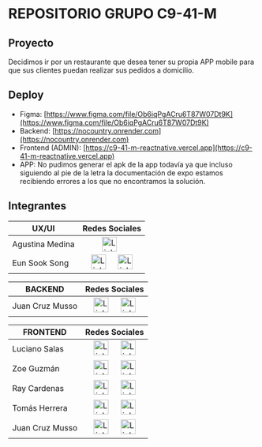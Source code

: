 # REPOSITORIO GRUPO C9-41-M 
## Proyecto
Decidimos ir por un restaurante que desea tener su propia APP mobile para que sus clientes puedan realizar sus pedidos a domicilio.
## Deploy
- Figma: [https://www.figma.com/file/Ob6iqPgACru6T87W07Dt9K](https://www.figma.com/file/Ob6iqPgACru6T87W07Dt9K)
- Backend: [https://nocountry.onrender.com](https://nocountry.onrender.com)
- Frontend (ADMIN): [https://c9-41-m-reactnative.vercel.app](https://c9-41-m-reactnative.vercel.app)
- APP: No pudimos generar el apk de la app todavía ya que incluso siguiendo al pie de la letra la documentación de expo estamos recibiendo errores a los que no encontramos la solución.
## Integrantes

| UX/UI | Redes Sociales |
| - | :-: | 
| Agustina Medina |<a href="https://www.linkedin.com/in/agustinamagalimedina09/"><img src="https://cdn-icons-png.flaticon.com/512/174/174857.png" alt="LinkedIn Logo" height="30" style="margin-right: 10px;"/></a> |
| Eun Sook Song |<a href="https://www.linkedin.com/in/eunsooksong23"><img src="https://cdn-icons-png.flaticon.com/512/174/174857.png" alt="LinkedIn Logo" height="30" style="margin-right: 10px;"/></a> <a href="https://github.com/Eun88"><img src="https://cdn-icons-png.flaticon.com/512/25/25231.png" alt="LinkedIn Logo" style="margin-left: 10px;" height="30"/></a>|

| BACKEND | Redes Sociales |
| - | :-: | 
| Juan Cruz Musso |<a href="https://www.linkedin.com/in/juancruzmusso/"><img src="https://cdn-icons-png.flaticon.com/512/174/174857.png" alt="LinkedIn Logo" height="30" style="margin-right: 10px;"/></a> <a href="https://github.com/lacrus"><img src="https://cdn-icons-png.flaticon.com/512/25/25231.png" alt="LinkedIn Logo" style="margin-left: 10px;" height="30"/></a> |

| FRONTEND | Redes Sociales |
| - | :-: | 
| Luciano Salas |<a href="https://www.linkedin.com/in/luciano-nicolas-salas-0936601a1/"><img src="https://cdn-icons-png.flaticon.com/512/174/174857.png" alt="LinkedIn Logo" height="30" style="margin-right: 10px;"/></a> <a href="https://github.com/lucianosls"><img src="https://cdn-icons-png.flaticon.com/512/25/25231.png" alt="LinkedIn Logo" style="margin-left: 10px;" height="30"/></a> |
| Zoe Guzmán |<a href="https://www.linkedin.com/in/zoeg00"><img src="https://cdn-icons-png.flaticon.com/512/174/174857.png" alt="LinkedIn Logo" height="30" style="margin-right: 10px;"/></a> <a href="https://github.com/zoeg00"><img src="https://cdn-icons-png.flaticon.com/512/25/25231.png" alt="LinkedIn Logo" style="margin-left: 10px;" height="30"/></a> |
| Ray Cardenas |<a href="https://www.linkedin.com/in/ray-kevin-cardenas-mayma-a59a341bb/"><img src="https://cdn-icons-png.flaticon.com/512/174/174857.png" alt="LinkedIn Logo" height="30" style="margin-right: 10px;"/></a> <a href="https://github.com/Akeda99"><img src="https://cdn-icons-png.flaticon.com/512/25/25231.png" alt="LinkedIn Logo" style="margin-left: 10px;" height="30"/></a> |
| Tomás Herrera |<a href="https://www.linkedin.com/in/mauro-tomas-herrera/"><img src="https://cdn-icons-png.flaticon.com/512/174/174857.png" alt="LinkedIn Logo" height="30" style="margin-right: 10px;"/></a> <a href="https://github.com/tomasherrera1910"><img src="https://cdn-icons-png.flaticon.com/512/25/25231.png" alt="LinkedIn Logo" style="margin-left: 10px;" height="30"/></a> |
| Juan Cruz Musso |<a href="https://www.linkedin.com/in/juancruzmusso/"><img src="https://cdn-icons-png.flaticon.com/512/174/174857.png" alt="LinkedIn Logo" height="30" style="margin-right: 10px;"/></a> <a href="https://github.com/lacrus"><img src="https://cdn-icons-png.flaticon.com/512/25/25231.png" alt="LinkedIn Logo" style="margin-left: 10px;" height="30"/></a> |

